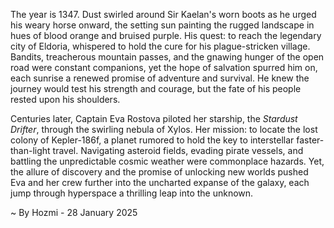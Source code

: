 
The year is 1347.  Dust swirled around Sir Kaelan's worn boots as he urged his weary horse onward, the setting sun painting the rugged landscape in hues of blood orange and bruised purple.  His quest: to reach the legendary city of Eldoria, whispered to hold the cure for his plague-stricken village.  Bandits, treacherous mountain passes, and the gnawing hunger of the open road were constant companions, yet the hope of salvation spurred him on, each sunrise a renewed promise of adventure and survival.  He knew the journey would test his strength and courage, but the fate of his people rested upon his shoulders.


Centuries later, Captain Eva Rostova piloted her starship, the *Stardust Drifter*, through the swirling nebula of Xylos.  Her mission: to locate the lost colony of Kepler-186f, a planet rumored to hold the key to interstellar faster-than-light travel.  Navigating asteroid fields, evading pirate vessels, and battling the unpredictable cosmic weather were commonplace hazards.  Yet, the allure of discovery and the promise of unlocking new worlds pushed Eva and her crew further into the uncharted expanse of the galaxy, each jump through hyperspace a thrilling leap into the unknown.

~ By Hozmi - 28 January 2025
